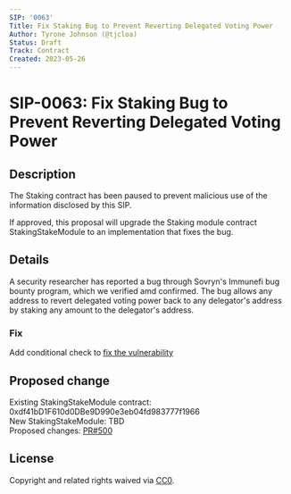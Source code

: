 ```yaml
---
SIP: '0063'
Title: Fix Staking Bug to Prevent Reverting Delegated Voting Power
Author: Tyrone Johnson (@tjcloa)
Status: Draft
Track: Contract
Created: 2023-05-26
---
```


# SIP-0063: Fix Staking Bug to Prevent Reverting Delegated Voting Power

## Description  

The Staking contract has been paused to prevent malicious use of the information disclosed by this SIP.

If approved, this proposal will upgrade the Staking module contract StakingStakeModule to an implementation that fixes the bug.

## Details

A security researcher has reported a bug through Sovryn's Immunefi bug bounty program, which we verified amd confirmed. 
The bug allows any address to revert delegated voting power back to any delegator's address by staking any amount to the delegator's address.  

### Fix

Add conditional check to [fix the vulnerability](https://github.com/DistributedCollective/Sovryn-smart-contracts/commit/e3b14b40c9c51fd8273f159b6c791fa14b462f3e)

## Proposed change  

Existing StakingStakeModule contract: 0xdf41bD1F610d0DBe9D990e3eb04fd983777f1966  
New StakingStakeModule: TBD  
Proposed changes: [PR#500](https://github.com/DistributedCollective/Sovryn-smart-contracts/pull/500)

## License
Copyright and related rights waived via [CC0](https://creativecommons.org/publicdomain/zero/1.0/).
